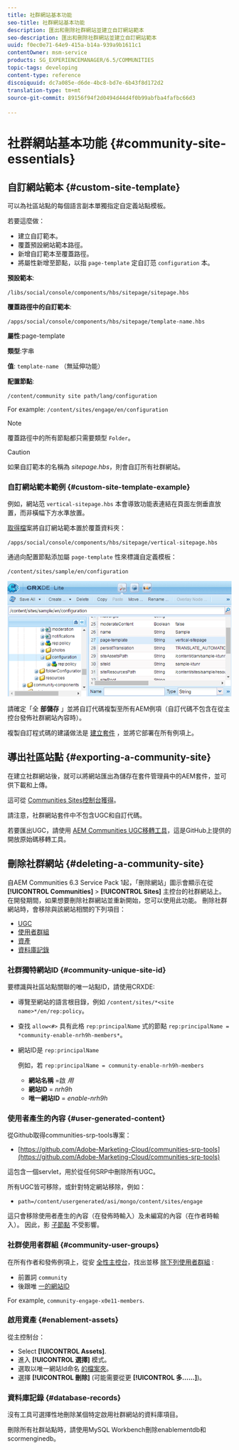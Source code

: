 ```yaml
---
title: 社群網站基本功能
seo-title: 社群網站基本功能
description: 匯出和刪除社群網站並建立自訂網站範本
seo-description: 匯出和刪除社群網站並建立自訂網站範本
uuid: f0ec0e71-64e9-415a-b14a-939a9b1611c1
contentOwner: msm-service
products: SG_EXPERIENCEMANAGER/6.5/COMMUNITIES
topic-tags: developing
content-type: reference
discoiquuid: dc7a085e-d6de-4bc8-bd7e-6b43f8d172d2
translation-type: tm+mt
source-git-commit: 89156f94f2d0494d44d4f0b99abfba4fafbc66d3

---
```



# 社群網站基本功能 {#community-site-essentials}

## 自訂網站範本 {#custom-site-template}

可以為社區站點的每個語言副本單獨指定自定義站點模板。

若要這麼做：

* 建立自訂範本。
* 覆蓋預設網站範本路徑。
* 新增自訂範本至覆蓋路徑。
* 將屬性新增至節點，以指 `page-template` 定自訂范 `configuration` 本。

**預設範本**:

`/libs/social/console/components/hbs/sitepage/sitepage.hbs`

**覆蓋路徑中的自訂範本**:

`/apps/social/console/components/hbs/sitepage/template-name.hbs`

**屬性**:page-template

**類型**:字串

**值**: `template-name` （無延伸功能）

**配置節點**:

`/content/community site path/lang/configuration`

For example: `/content/sites/engage/en/configuration`

>[!NOTE]
>
>覆蓋路徑中的所有節點都只需要類型 `Folder`。


>[!CAUTION]
>
>如果自訂範本的名稱為 *sitepage.hbs*，則會自訂所有社群網站。


### 自訂網站範本範例 {#custom-site-template-example}

例如，網站范 `vertical-sitepage.hbs` 本會導致功能表連結在頁面左側垂直放置，而非橫幅下方水準放置。

[取得檔](assets/vertical-sitepage.hbs)案將自訂網站範本置於覆蓋資料夾：

`/apps/social/console/components/hbs/sitepage/vertical-sitepage.hbs`

通過向配置節點添加屬 `page-template` 性來標識自定義模板：

`/content/sites/sample/en/configuration`

![chlimage_1-80](assets/chlimage_1-80.png)

請確定「全 **部儲存** 」並將自訂代碼複製至所有AEM例項（自訂代碼不包含在從主控台發佈社群網站內容時）。

複製自訂程式碼的建議做法是 [建立套件](../../help/sites-administering/package-manager.md#creating-a-new-package) ，並將它部署在所有例項上。

## 導出社區站點 {#exporting-a-community-site}

在建立社群網站後，就可以將網站匯出為儲存在套件管理員中的AEM套件，並可供下載和上傳。

這可從 [Communities Sites控制台獲得](sites-console.md#exporting-the-site)。

請注意，社群網站套件中不包含UGC和自訂代碼。

若要匯出UGC，請使用 [AEM Communities UGC移轉工具](https://github.com/Adobe-Marketing-Cloud/communities-ugc-migration)，這是GitHub上提供的開放原始碼移轉工具。

## 刪除社群網站 {#deleting-a-community-site}

自AEM Communities 6.3 Service Pack 1起，「刪除網站」圖示會顯示在從 **[!UICONTROL Communities]** > **[!UICONTROL Sites]** 主控台的社群網站上。 在開發期間，如果想要刪除社群網站並重新開始，您可以使用此功能。 刪除社群網站時，會移除與該網站相關的下列項目：

* [UGC](#user-generated-content)
* [使用者群組](#community-user-groups)
* [資產](#enablement-assets)
* [資料庫記錄](#database-records)

### 社群獨特網站ID {#community-unique-site-id}

要標識與社區站點關聯的唯一站點ID，請使用CRXDE:

* 導覽至網站的語言根目錄，例如 `/content/sites/*<site name>*/en/rep:policy`。

* 查找 `allow<#>` 具有此格 `rep:principalName` 式的節點 `rep:principalName = *community-enable-nrh9h-members*`。

* 網站ID是 `rep:principalName`

   例如，若 `rep:principalName = community-enable-nrh9h-members`

   * **網站名稱** =啟 *用*
   * **網站ID** = *nrh9h*
   * **唯一網站ID** = *enable-nrh9h*

### 使用者產生的內容 {#user-generated-content}

從Github取得communities-srp-tools專案：

* [https://github.com/Adobe-Marketing-Cloud/communities-srp-tools](https://github.com/Adobe-Marketing-Cloud/communities-srp-tools)

這包含一個servlet，用於從任何SRP中刪除所有UGC。

所有UGC皆可移除，或針對特定網站移除，例如：

* `path=/content/usergenerated/asi/mongo/content/sites/engage`

這只會移除使用者產生的內容（在發佈時輸入）及未編寫的內容（在作者時輸入）。 因此，影 [子節點](srp.md#shadownodes) 不受影響。

### 社群使用者群組 {#community-user-groups}

在所有作者和發佈例項上，從安 [全性主控台](../../help/sites-administering/security.md)，找出並移 [除下列使用者群組](users.md) :

* 前置詞 `community`
* 後跟唯 [一的網站ID](#community-unique-site-id)

For example, `community-engage-x0e11-members`.

### 啟用資產 {#enablement-assets}

從主控制台：

* Select **[!UICONTROL Assets]**.
* 進入 **[!UICONTROL 選擇]** 模式。
* 選取以唯一網站Id命名 [的檔案夾](#community-unique-site-id)。
* 選擇 **[!UICONTROL 刪除]** (可能需要從更 **[!UICONTROL 多……]**)。

### 資料庫記錄 {#database-records}

沒有工具可選擇性地刪除某個特定啟用社群網站的資料庫項目。

刪除所有社群站點時，請使用MySQL Workbench刪除enablementdb和scormenginedb。
